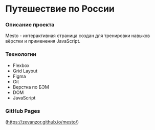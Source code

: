 # Путешествие по России

### Описание проекта

Mesto - интерактивная страница создан для тренировки навыков вёрстки и применения JavaScript.

### Технологии

* Flexbox
* Grid Layout
* Figma
* Git
* Верстка по БЭМ
* DOM
* JavaScript

### GitHub Pages

(https://zevanzor.github.io/mesto/)